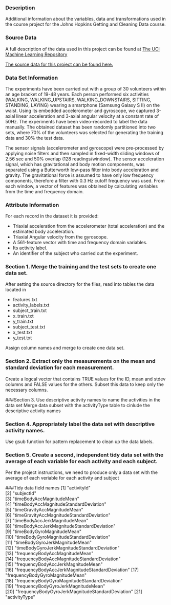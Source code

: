 ### Description
Additional information about the variables, data and transformations used in the course project for the Johns Hopkins Getting and Cleaning Data course.

### Source Data
A full description of the data used in this project can be found at [The UCI Machine Learning Repository](http://archive.ics.uci.edu/ml/datasets/Human+Activity+Recognition+Using+Smartphones)

[The source data for this project can be found here.](https://d396qusza40orc.cloudfront.net/getdata%2Fprojectfiles%2FUCI%20HAR%20Dataset.zip)

### Data Set Information
The experiments have been carried out with a group of 30 volunteers within an age bracket of 19-48 years. Each person performed six activities (WALKING, WALKING_UPSTAIRS, WALKING_DOWNSTAIRS, SITTING, STANDING, LAYING) wearing a smartphone (Samsung Galaxy S II) on the waist. Using its embedded accelerometer and gyroscope, we captured 3-axial linear acceleration and 3-axial angular velocity at a constant rate of 50Hz. The experiments have been video-recorded to label the data manually. The obtained dataset has been randomly partitioned into two sets, where 70% of the volunteers was selected for generating the training data and 30% the test data. 

The sensor signals (accelerometer and gyroscope) were pre-processed by applying noise filters and then sampled in fixed-width sliding windows of 2.56 sec and 50% overlap (128 readings/window). The sensor acceleration signal, which has gravitational and body motion components, was separated using a Butterworth low-pass filter into body acceleration and gravity. The gravitational force is assumed to have only low frequency components, therefore a filter with 0.3 Hz cutoff frequency was used. From each window, a vector of features was obtained by calculating variables from the time and frequency domain.

### Attribute Information
For each record in the dataset it is provided: 
- Triaxial acceleration from the accelerometer (total acceleration) and the estimated body acceleration. 
- Triaxial Angular velocity from the gyroscope. 
- A 561-feature vector with time and frequency domain variables. 
- Its activity label. 
- An identifier of the subject who carried out the experiment.

### Section 1. Merge the training and the test sets to create one data set.
After setting the source directory for the files, read into tables the data located in
- features.txt
- activity_labels.txt
- subject_train.txt
- x_train.txt
- y_train.txt
- subject_test.txt
- x_test.txt
- y_test.txt

Assign column names and merge to create one data set.

### Section 2. Extract only the measurements on the mean and standard deviation for each measurement. 
Create a logcal vector that contains TRUE values for the ID, mean and stdev columns and FALSE values for the others.
Subset this data to keep only the necessary columns.

###Section 3. Use descriptive activity names to name the activities in the data set
Merge data subset with the activityType table to cinlude the descriptive activity names

### Section 4. Appropriately label the data set with descriptive activity names.
Use gsub function for pattern replacement to clean up the data labels.

### Section 5. Create a second, independent tidy data set with the average of each variable for each activity and each subject. 
Per the project instructions, we need to produce only a data set with the average of each veriable for each activity and subject


###Tidy data field names
[1] "activityId"                                     
[2] "subjectId"                                      
[3] "timeBodyAccMagnitudeMean"                       
[4] "timeBodyAccMagnitudeStandardDeviation"          
[5] "timeGravityAccMagnitudeMean"                    
[6] "timeGravityAccMagnitudeStandardDeviation"       
[7] "timeBodyAccJerkMagnitudeMean"                   
[8] "timeBodyAccJerkMagnitudeStandardDeviation"      
[9] "timeBodyGyroMagnitudeMean"                      
[10] "timeBodyGyroMagnitudeStandardDeviation"         
[11] "timeBodyGyroJerkMagnitudeMean"                  
[12] "timeBodyGyroJerkMagnitudeStandardDeviation"     
[13] "frequencyBodyAccMagnitudeMean"                  
[14] "frequencyBodyAccMagnitudeStandardDeviation"     
[15] "frequencyBodyAccJerkMagnitudeMean"              
[16] "frequencyBodyAccJerkMagnitudeStandardDeviation" 
[17] "frequencyBodyGyroMagnitudeMean"                 
[18] "frequencyBodyGyroMagnitudeStandardDeviation"    
[19] "frequencyBodyGyroJerkMagnitudeMean"             
[20] "frequencyBodyGyroJerkMagnitudeStandardDeviation"
[21] "activityType" 



